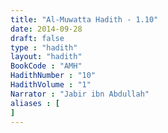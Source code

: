 ```yaml
---
title: "Al-Muwatta Hadith - 1.10"
date: 2014-09-28
draft: false
type : "hadith"
layout: "hadith"
BookCode : "AMH"
HadithNumber : "10"
HadithVolume : "1"
Narrator : "Jabir ibn Abdullah"
aliases : [
]
---
```

